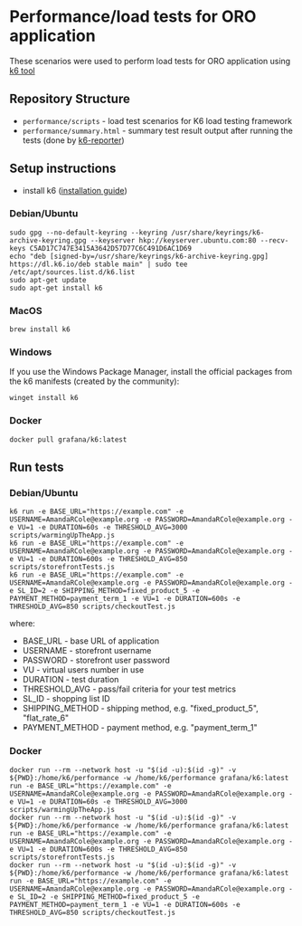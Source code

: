 # Performance/load tests for ORO application

These scenarios were used to perform load tests for ORO application using [k6 tool](https://k6.io)

## Repository Structure

- `performance/scripts` - load test scenarios for K6 load testing framework
- `performance/summary.html` - summary test result output after running the tests (done by [k6-reporter](https://github.com/benc-uk/k6-reporter))

## Setup instructions

- install k6 ([installation guide](https://k6.io/docs/getting-started/installation/))

### Debian/Ubuntu

```
sudo gpg --no-default-keyring --keyring /usr/share/keyrings/k6-archive-keyring.gpg --keyserver hkp://keyserver.ubuntu.com:80 --recv-keys C5AD17C747E3415A3642D57D77C6C491D6AC1D69
echo "deb [signed-by=/usr/share/keyrings/k6-archive-keyring.gpg] https://dl.k6.io/deb stable main" | sudo tee /etc/apt/sources.list.d/k6.list
sudo apt-get update
sudo apt-get install k6
```

### MacOS

`brew install k6`

### Windows

If you use the Windows Package Manager, install the official packages from the k6 manifests (created by the community):

`winget install k6`

### Docker

`docker pull grafana/k6:latest`

## Run tests

### Debian/Ubuntu
```
k6 run -e BASE_URL="https://example.com" -e USERNAME=AmandaRCole@example.org -e PASSWORD=AmandaRCole@example.org -e VU=1 -e DURATION=60s -e THRESHOLD_AVG=3000 scripts/warmingUpTheApp.js
k6 run -e BASE_URL="https://example.com" -e USERNAME=AmandaRCole@example.org -e PASSWORD=AmandaRCole@example.org -e VU=1 -e DURATION=600s -e THRESHOLD_AVG=850 scripts/storefrontTests.js
k6 run -e BASE_URL="https://example.com" -e USERNAME=AmandaRCole@example.org -e PASSWORD=AmandaRCole@example.org -e SL_ID=2 -e SHIPPING_METHOD=fixed_product_5 -e PAYMENT_METHOD=payment_term_1 -e VU=1 -e DURATION=600s -e THRESHOLD_AVG=850 scripts/checkoutTest.js
```
where:
- BASE_URL - base URL of application
- USERNAME - storefront username
- PASSWORD - storefront user password
- VU - virtual users number in use
- DURATION - test duration
- THRESHOLD_AVG - pass/fail criteria for your test metrics
- SL_ID - shopping list ID
- SHIPPING_METHOD - shipping method, e.g. "fixed_product_5", "flat_rate_6"
- PAYMENT_METHOD - payment method, e.g. "payment_term_1"


### Docker

```
docker run --rm --network host -u "$(id -u):$(id -g)" -v ${PWD}:/home/k6/performance -w /home/k6/performance grafana/k6:latest run -e BASE_URL="https://example.com" -e USERNAME=AmandaRCole@example.org -e PASSWORD=AmandaRCole@example.org -e VU=1 -e DURATION=60s -e THRESHOLD_AVG=3000 scripts/warmingUpTheApp.js
docker run --rm --network host -u "$(id -u):$(id -g)" -v ${PWD}:/home/k6/performance -w /home/k6/performance grafana/k6:latest run -e BASE_URL="https://example.com" -e USERNAME=AmandaRCole@example.org -e PASSWORD=AmandaRCole@example.org -e VU=1 -e DURATION=600s -e THRESHOLD_AVG=850 scripts/storefrontTests.js
docker run --rm --network host -u "$(id -u):$(id -g)" -v ${PWD}:/home/k6/performance -w /home/k6/performance grafana/k6:latest run -e BASE_URL="https://example.com" -e USERNAME=AmandaRCole@example.org -e PASSWORD=AmandaRCole@example.org -e SL_ID=2 -e SHIPPING_METHOD=fixed_product_5 -e PAYMENT_METHOD=payment_term_1 -e VU=1 -e DURATION=600s -e THRESHOLD_AVG=850 scripts/checkoutTest.js
```